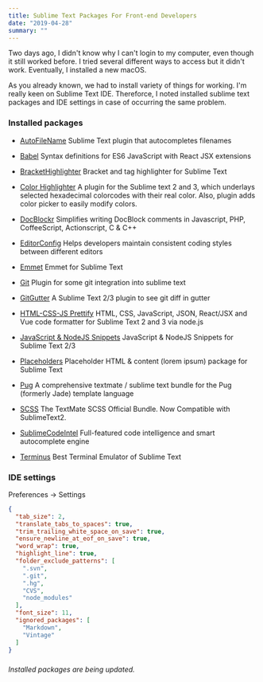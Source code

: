 ```yaml
---
title: Sublime Text Packages For Front-end Developers
date: "2019-04-28"
summary: ""
---
```

Two days ago, I didn't know why I can't login to my computer, even though it still worked before. I tried several different ways to access but it didn't work. Eventually, I installed a new macOS.

As you already known, we had to install variety of things for working. I'm really keen on Sublime Text IDE. Thereforce, I noted installed sublime text packages and IDE settings in case of occurring the same problem.

### Installed packages

* [AutoFileName](https://packagecontrol.io/packages/AutoFileName)
  Sublime Text plugin that autocompletes filenames

* [Babel](https://packagecontrol.io/packages/Babel)
  Syntax definitions for ES6 JavaScript with React JSX extensions

* [Bracket​Highlighter](https://packagecontrol.io/packages/BracketHighlighter)
  Bracket and tag highlighter for Sublime Text

* [Color Highlighter](https://packagecontrol.io/packages/Color%20Highlighter)
  A plugin for the Sublime text 2 and 3, which underlays selected hexadecimal colorcodes with their real color. Also, plugin adds color picker to easily modify colors.

* [DocBlockr](https://packagecontrol.io/packages/DocBlockr)
  Simplifies writing DocBlock comments in Javascript, PHP, CoffeeScript, Actionscript, C & C++

* [EditorConfig](https://packagecontrol.io/packages/EditorConfig)
  Helps developers maintain consistent coding styles between different editors

* [Emmet](https://packagecontrol.io/packages/Emmet)
  Emmet for Sublime Text

* [Git](https://packagecontrol.io/packages/Git)
  Plugin for some git integration into sublime text

* [Git​Gutter](https://packagecontrol.io/packages/GitGutter)
  A Sublime Text 2/3 plugin to see git diff in gutter

* [HTML-CSS-JS Prettify](https://packagecontrol.io/packages/HTML-CSS-JS%20Prettify)
  HTML, CSS, JavaScript, JSON, React/JSX and Vue code formatter for Sublime Text 2 and 3 via node.js

* [Java​Script & Node​JS Snippets](https://packagecontrol.io/packages/JavaScript%20%26%20NodeJS%20Snippets)
  JavaScript & NodeJS Snippets for Sublime Text 2/3

* [Placeholders](https://packagecontrol.io/packages/Placeholders)
  Placeholder HTML & content (lorem ipsum) package for Sublime Text

* [Pug](https://packagecontrol.io/packages/Pug)
  A comprehensive textmate / sublime text bundle for the Pug (formerly Jade) template language

* [SCSS](https://packagecontrol.io/packages/SCSS)
  The TextMate SCSS Official Bundle. Now Compatible with SublimeText2.

* [Sublime​Code​Intel](https://packagecontrol.io/packages/SublimeCodeIntel)
  Full-featured code intelligence and smart autocomplete engine

* [Terminus](https://packagecontrol.io/packages/Terminus)
  Best Terminal Emulator of Sublime Text

### IDE settings
Preferences → Settings
```json
{
  "tab_size": 2,
  "translate_tabs_to_spaces": true,
  "trim_trailing_white_space_on_save": true,
  "ensure_newline_at_eof_on_save": true,
  "word_wrap": true,
  "highlight_line": true,
  "folder_exclude_patterns": [
    ".svn",
    ".git",
    ".hg",
    "CVS",
    "node_modules"
  ],
  "font_size": 11,
  "ignored_packages": [
    "Markdown",
    "Vintage"
  ]
}
```

###
*Installed packages are being updated.*

